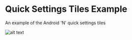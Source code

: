 # Quick Settings Tiles Example
An example of the Android 'N' quick settings tiles

![alt text](readme/QSTileExample.gif "Example")